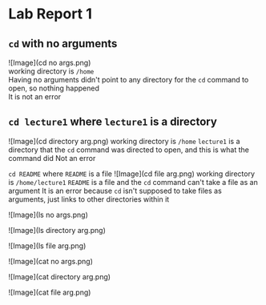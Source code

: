 # Lab Report 1
## `cd` with no arguments<br>
![Image](cd no args.png)<br>
working directory is `/home`<br>
Having no arguments didn't point to any directory for the `cd` command to open, so nothing happened<br>
It is not an error<br>

## `cd lecture1` where `lecture1` is a directory
![Image](cd directory arg.png)
working directory is `/home`
`lecture1` is a directory that the `cd` command was directed to open, and this is what the command did
Not an error

`cd README` where `README` is a file
![Image](cd file arg.png)
working directory is `/home/lecture1`
`README` is a file and the `cd` command can't take a file as an argument
It is an error because `cd` isn't supposed to take files as arguments, just links to other directories within it



![Image](ls no args.png)

![Image](ls directory arg.png)

![Image](ls file arg.png)




![Image](cat no args.png)

![Image](cat directory arg.png)

![Image](cat file arg.png)
